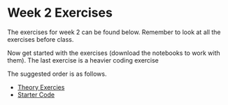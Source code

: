 # Week 2 Exercises
The exercises for week 2 can be found below. Remember to look at all the exercises before class.

Now get started with the exercises (download the notebooks to work with them).
The last exercise is a heavier coding exercise

The suggested order is as follows.
* [Theory Exercies](theory.ipynb)
* [Starter Code](regression_stumps.py)